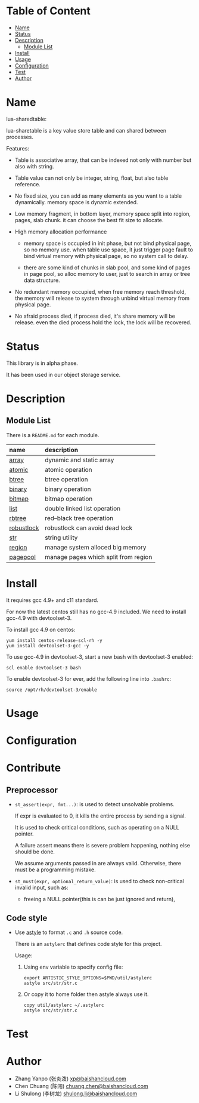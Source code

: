 <!-- START doctoc generated TOC please keep comment here to allow auto update -->
<!-- DON'T EDIT THIS SECTION, INSTEAD RE-RUN doctoc TO UPDATE -->
#   Table of Content

- [Name](#name)
- [Status](#status)
- [Description](#description)
  - [Module List](#module-list)
- [Install](#install)
- [Usage](#usage)
- [Configuration](#configuration)
- [Test](#test)
- [Author](#author)

<!-- END doctoc generated TOC please keep comment here to allow auto update -->

#   Name

lua-sharedtable:

lua-sharetable is a key value store table and can shared between processes.

Features:

- Table is associative array, that can be indexed not only with number but also with string.

- Table value can not only be integer, string, float, but also table reference.

- No fixed size, you can add as many elements as you want to a table dynamically.
    memory space is dynamic extended.

- Low memory fragment, in bottom layer, memory space split into region, pages, slab chunk.
    it can choose the best fit size to allocate.

- High memory allocation performance

    - memory space is occupied in init phase, but not bind physical page, so no memory use.
        when table use space, it just trigger page fault
        to bind virtual memory with physical page, so no system call to delay.

    - there are some kind of chunks in slab pool, and some kind of pages in page pool,
        so alloc memory to user, just to search in array or tree data structure.

- No redundant memory occupied, when free memory reach threshold,
    the memory will release to system through unbind virtual memory from physical page.

- No afraid process died, if process died, it's share memory will be release.
    even the died process hold the lock, the lock will be recovered.


#   Status

This library is in alpha phase.

It has been used in our object storage service.

#   Description

##  Module List

There is a `README.md` for each module.

| name                               | description                             |
| :--                                | :--                                     |
| [array](src/array)                 | dynamic and static array                |
| [atomic](src/atomic)               | atomic operation                        |
| [btree](src/btree)                 | btree operation                         |
| [binary](src/binary)               | binary operation                        |
| [bitmap](src/bitmap)               | bitmap operation                        |
| [list](src/list)                   | double linked list operation            |
| [rbtree](src/rbtree)               | red–black tree operation                |
| [robustlock](src/robustlock)       | robustlock can avoid dead lock          |
| [str](src/str)                     | string utility                          |
| [region](src/region)               | manage system alloced big memory        |
| [pagepool](src/pagepool)           | manage pages which split from region    |


# Install

It requires gcc 4.9+ and c11 standard.

For now the latest centos still has no gcc-4.9 included.
We need to install gcc-4.9 with devtoolset-3.

To install gcc 4.9 on centos:

```
yum install centos-release-scl-rh -y
yum install devtoolset-3-gcc -y

```

To use gcc-4.9 in devtoolset-3, start a new bash with devtoolset-3 enabled:

```
scl enable devtoolset-3 bash
```

To enable devtoolset-3 for ever, add the following line into `.bashrc`:

```
source /opt/rh/devtoolset-3/enable
```

#   Usage

#   Configuration

#   Contribute

##  Preprocessor

-   `st_assert(expr, fmt...)`:
    is used to detect unsolvable problems.

    If expr is evaluated to 0, it kills the entire process by sending a signal.

    It is used to check critical conditions, such as operating on a NULL pointer.

    A failure assert means there is severe problem happening, nothing else
    should be done.

    We assume arguments passed in are always valid.
    Otherwise, there must be a programming mistake.

-   `st_must(expr, optional_return_value)`:
    is used to check non-critical invalid input,
    such as:

    -   freeing a NULL pointer(this is can be just ignored and return),


##  Code style

-   Use [astyle][astyle] to format `.c` and `.h` source code.

    There is an `astylerc` that defines code style for this project.

    Usage:

    1.  Using env variable to specify config file:

        ```
        export ARTISTIC_STYLE_OPTIONS=$PWD/util/astylerc
        astyle src/str/str.c
        ```

    1.  Or copy it to home folder then astyle always use it.

        ```
        copy util/astylerc ~/.astylerc
        astyle src/str/str.c
        ```

#   Test

#   Author

- Zhang Yanpo (张炎泼) <xp@baishancloud.com>
- Chen Chuang (陈闯) <chuang.chen@baishancloud.com>
- Li Shulong (李树龙) <shulong.li@baishancloud.com>


[astyle]: http://astyle.sourceforge.net/astyle.html

